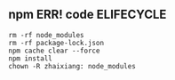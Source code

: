 ## npm ERR! code ELIFECYCLE

```
rm -rf node_modules
rm -rf package-lock.json
npm cache clear --force
npm install
chown -R zhaixiang: node_modules
```
